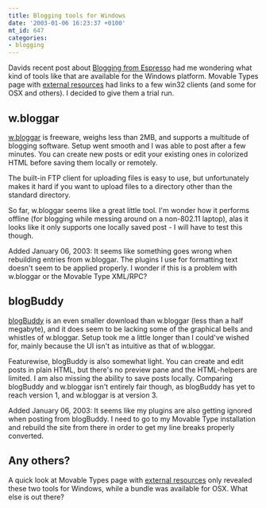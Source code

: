 ```yaml
---
title: Blogging tools for Windows
date: '2003-01-06 16:23:37 +0100'
mt_id: 647
categories:
- blogging
---
```

Davids recent post about <a href="http://www.loudthinking.com/arc/000085.html" title="Blogging from Espresso">Blogging from Espresso</a> had me wondering what kind of tools like that are available for the Windows platform. Movable Types page with <a href="http://www.movabletype.org/resources.shtml" title="Movable Type External Resources">external resources</a> had links to a few win32 clients (and some for OSX and others). I decided to give them a trial run.

<!--more-->

<h2>w.bloggar</h2>

<a href="http://wbloggar.com/">w.bloggar</a> is freeware, weighs less than 2MB, and supports a multitude of blogging software. Setup went smooth and I was able to post after a few minutes. You can create new posts or edit your existing ones in colorized HTML before saving them locally or remotely.

The built-in FTP client for uploading files is easy to use, but unfortunately makes it hard if you want to upload files to a directory other than the standard directory.

So far, w.bloggar seems like a great little tool. I'm wonder how it performs offline (for blogging while messing around on a non-802.11 laptop), alas it looks like it only supports one locally saved post - I will have to test this though.

Added January 06, 2003: It seems like something goes wrong when rebuilding entries from w.bloggar. The plugins I use for formatting text doesn't seem to be applied properly. I wonder if this is a problem with w.bloggar or the Movable Type XML/RPC?

<h2>blogBuddy</h2>

<a href="http://blogbuddy.sourceforge.net/" title="blogBuddy">blogBuddy</a> is an even smaller download than w.bloggar (less than a half megabyte), and it does seem to be lacking some of the graphical bells and whistles of w.bloggar. Setup took me a little longer than I could've wished for, mainly because the UI isn't as intuitive as that of w.bloggar.

Featurewise, blogBuddy is also somewhat light. You can create and edit posts in plain HTML, but there's no preview pane and the HTML-helpers are limited. I am also missing the ability to save posts locally. Comparing blogBuddy and w.bloggar isn't entirely fair though, as blogBuddy has yet to reach version 1, and w.bloggar is at version 3.

Added January 06, 2003: It seems like my plugins are also getting ignored when posting from blogBuddy. I need to go to my Movable Type installation and rebuild the site from there in order to get my line breaks properly converted.

<h2>Any others?</h2>

A quick look at Movable Types page with <a href="http://www.movabletype.org/resources.shtml" title="Movable Type External Resources">external resources</a> only revealed these two tools for Windows, while a bundle was available for OSX. What else is out there?
